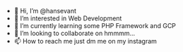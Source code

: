 - 👋 Hi, I’m @hansevant
- 👀 I’m interested in Web Development
- 🌱 I’m currently learning some PHP Framework and GCP
- 💞️ I’m looking to collaborate on hmmmm...
- 📫 How to reach me just dm me on my instagram

<!---
hansevant/hansevant is a ✨ special ✨ repository because its `README.md` (this file) appears on your GitHub profile.
You can click the Preview link to take a look at your changes.
--->
